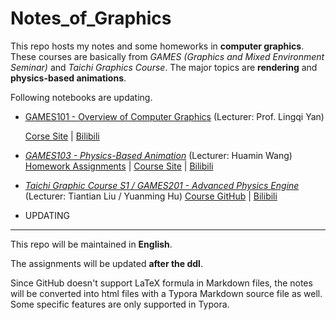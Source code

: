 # Notes_of_Graphics

<!--[Webpage]()-->

This repo hosts my notes and some homeworks in **computer graphics**. These courses are basically from *GAMES (Graphics and Mixed Environment Seminar)* and *Taichi Graphics Course*. The major topics are **rendering** and **physics-based animations**.



Following notebooks are updating.

- [GAMES101 - Overview of Computer Graphics](https://nikucyan.github.io/sources/Notebooks/Graphics/GAMES101) (Lecturer: Prof. Lingqi Yan)

  [Corse Site](https://sites.cs.ucsb.edu/~lingqi/teaching/games101.html) | [Bilibili](https://www.bilibili.com/video/BV1X7411F744)

- [*GAMES103 - Physics-Based Animation*](https://nikucyan.github.io/sources/Notebooks/Graphics/GAMES103.html) (Lecturer: Huamin Wang)
	[Homework Assignments](https://github.com/Nikucyan/Notes_of_Graphics/blob/main/GAMES103/Homework_Assignments/GAMES103_Homework.md) | [Course Site](http://games-cn.org/games103/) | [Bilibili](https://www.bilibili.com/video/BV12Q4y1S73g) 
	
- [*Taichi Graphic Course S1 / GAMES201 - Advanced Physics Engine*](https://nikucyan.github.io/sources/Notebooks/Graphics/Taichi_Graphics.html) (Lecturer: Tiantian Liu / Yuanming Hu)
	[Course GitHub](https://github.com/taichiCourse01/taichiCourse01/) | [Bilibili](https://www.bilibili.com/medialist/play/1779922645?business=space_series&business_id=337716&desc=1)
	
- UPDATING



---

This repo will be maintained in **English**.

The assignments will be updated **after the ddl**.

Since GitHub doesn't support LaTeX formula in Markdown files, the notes will be converted into html files with a Typora Markdown source file as well. Some specific features are only supported in Typora.
